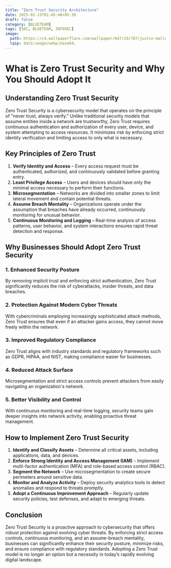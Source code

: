 ```yaml
---
title: "Zero Trust Security Architecture"
date: 2025-02-15T01:45:48+05:30
draft: false
category: [BLUETEAM]
tags: [SOC, BLUETEAM, INFOSEC]
image:
  path: https://c4.wallpaperflare.com/wallpaper/647/19/787/justin-maller-red-triangle-black-wallpaper-preview.jpg
  lqip: data:image/webp;base64,
---
```


# What is Zero Trust Security and Why You Should Adopt It

## Understanding Zero Trust Security

Zero Trust Security is a cybersecurity model that operates on the principle of "never trust, always verify." Unlike traditional security models that assume entities inside a network are trustworthy, Zero Trust requires continuous authentication and authorization of every user, device, and system attempting to access resources. It minimizes risk by enforcing strict identity verification and limiting access to only what is necessary.

## Key Principles of Zero Trust

1. **Verify Identity and Access** – Every access request must be authenticated, authorized, and continuously validated before granting entry.
2. **Least Privilege Access** – Users and devices should have only the minimal access necessary to perform their functions.
3. **Microsegmentation** – Networks are divided into smaller zones to limit lateral movement and contain potential threats.
4. **Assume Breach Mentality** – Organizations operate under the assumption that breaches have already occurred, continuously monitoring for unusual behavior.
5. **Continuous Monitoring and Logging** – Real-time analysis of access patterns, user behavior, and system interactions ensures rapid threat detection and response.

## Why Businesses Should Adopt Zero Trust Security

### 1. **Enhanced Security Posture**
By removing implicit trust and enforcing strict authentication, Zero Trust significantly reduces the risk of cyberattacks, insider threats, and data breaches.

### 2. **Protection Against Modern Cyber Threats**
With cybercriminals employing increasingly sophisticated attack methods, Zero Trust ensures that even if an attacker gains access, they cannot move freely within the network.

### 3. **Improved Regulatory Compliance**
Zero Trust aligns with industry standards and regulatory frameworks such as GDPR, HIPAA, and NIST, making compliance easier for businesses.

### 4. **Reduced Attack Surface**
Microsegmentation and strict access controls prevent attackers from easily navigating an organization's network.

### 5. **Better Visibility and Control**
With continuous monitoring and real-time logging, security teams gain deeper insights into network activity, enabling proactive threat management.

## How to Implement Zero Trust Security

1. **Identify and Classify Assets** – Determine all critical assets, including applications, data, and devices.
2. **Enforce Strong Identity and Access Management (IAM)** – Implement multi-factor authentication (MFA) and role-based access control (RBAC).
3. **Segment the Network** – Use microsegmentation to create secure perimeters around sensitive data.
4. **Monitor and Analyze Activity** – Deploy security analytics tools to detect anomalies and respond to threats promptly.
5. **Adopt a Continuous Improvement Approach** – Regularly update security policies, test defenses, and adapt to emerging threats.

## Conclusion
Zero Trust Security is a proactive approach to cybersecurity that offers robust protection against evolving cyber threats. By enforcing strict access controls, continuous monitoring, and an assume-breach mentality, businesses can significantly enhance their security posture, minimize risks, and ensure compliance with regulatory standards. Adopting a Zero Trust model is no longer an option but a necessity in today’s rapidly evolving digital landscape.

